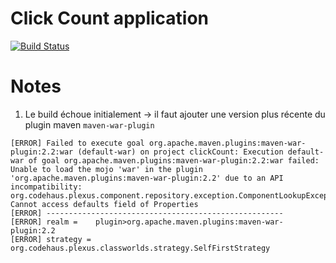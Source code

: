 # Click Count application

[![Build Status](https://travis-ci.org/xebia-france/click-count.svg)](https://travis-ci.org/xebia-france/click-count)


# Notes

1. Le build échoue initialement -> il faut ajouter une version plus récente du plugin maven `maven-war-plugin`

```log
[ERROR] Failed to execute goal org.apache.maven.plugins:maven-war-plugin:2.2:war (default-war) on project clickCount: Execution default-war of goal org.apache.maven.plugins:maven-war-plugin:2.2:war failed: Unable to load the mojo 'war' in the plugin 'org.apache.maven.plugins:maven-war-plugin:2.2' due to an API incompatibility: org.codehaus.plexus.component.repository.exception.ComponentLookupException: Cannot access defaults field of Properties
[ERROR] -----------------------------------------------------
[ERROR] realm =    plugin>org.apache.maven.plugins:maven-war-plugin:2.2
[ERROR] strategy = org.codehaus.plexus.classworlds.strategy.SelfFirstStrategy
```